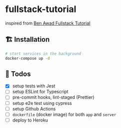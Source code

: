 # fullstack-tutorial

inspired from [Ben Awad Fullstack Tutorial](https://www.youtube.com/watch?v=I6ypD7qv3Z8)

## 🏗 Installation

```sh
# start services in the background
docker-compose up -d
```

## 📝 Todos

- [x] setup tests with Jest
- [ ] setup ESLint for Typescript
- [ ] pre-commit hooks, lint-staged (Prettier)
- [ ] setup e2e test using cypress
- [ ] setup Github Actions
- [ ] `dockerfile` (docker image) for both `app` and `server`
- [ ] deploy to Heroku
